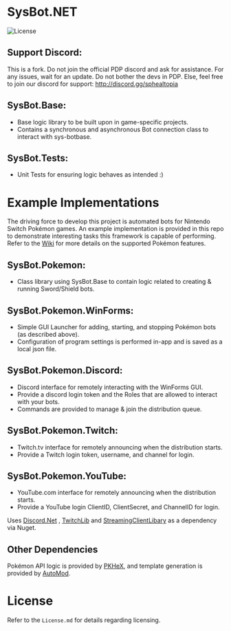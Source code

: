 # SysBot.NET
![License](https://img.shields.io/badge/License-AGPLv3-blue.svg)

## Support Discord:

This is a fork. Do not join the official PDP discord and ask for assistance.
For any issues, wait for an update. Do not bother the devs in PDP.
Else, feel free to join our discord for support: http://discord.gg/sphealtopia

## SysBot.Base:
- Base logic library to be built upon in game-specific projects.
- Contains a synchronous and asynchronous Bot connection class to interact with sys-botbase.

## SysBot.Tests:
- Unit Tests for ensuring logic behaves as intended :)

# Example Implementations

The driving force to develop this project is automated bots for Nintendo Switch Pokémon games. An example implementation is provided in this repo to demonstrate interesting tasks this framework is capable of performing. Refer to the [Wiki](https://github.com/kwsch/SysBot.NET/wiki) for more details on the supported Pokémon features.

## SysBot.Pokemon:
- Class library using SysBot.Base to contain logic related to creating & running Sword/Shield bots.

## SysBot.Pokemon.WinForms:
- Simple GUI Launcher for adding, starting, and stopping Pokémon bots (as described above).
- Configuration of program settings is performed in-app and is saved as a local json file.

## SysBot.Pokemon.Discord:
- Discord interface for remotely interacting with the WinForms GUI.
- Provide a discord login token and the Roles that are allowed to interact with your bots.
- Commands are provided to manage & join the distribution queue.

## SysBot.Pokemon.Twitch:
- Twitch.tv interface for remotely announcing when the distribution starts.
- Provide a Twitch login token, username, and channel for login.

## SysBot.Pokemon.YouTube:
- YouTube.com interface for remotely announcing when the distribution starts.
- Provide a YouTube login ClientID, ClientSecret, and ChannelID for login.

Uses [Discord.Net](https://github.com/discord-net/Discord.Net) , [TwitchLib](https://github.com/TwitchLib/TwitchLib) and [StreamingClientLibary](https://github.com/SaviorXTanren/StreamingClientLibrary) as a dependency via Nuget.

## Other Dependencies
Pokémon API logic is provided by [PKHeX](https://github.com/kwsch/PKHeX/), and template generation is provided by [AutoMod](https://github.com/architdate/PKHeX-Plugins/).

# License
Refer to the `License.md` for details regarding licensing.
